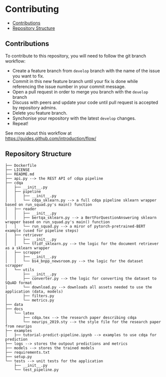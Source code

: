 # Contributing

- [Contributions](#contributions)
- [Repository Structure](#repository-structure)

## Contributions

To contribute to this repository, you will need to follow the git branch workflow:

- Create a feature branch from `develop` branch with the name of the issue you want to fix.
- Commit in this new feature branch until your fix is done while referencing the issue number in your commit message.
- Open a pull request in order to merge you branch with the `develop` branch
- Discuss with peers and update your code until pull request is accepted by repository admins.
- Delete you feature branch.
- Synchonise your repository with the latest `develop` changes.
- Repeat!

See more about this workflow at https://guides.github.com/introduction/flow/

## Repository Structure

```
├── Dockerfile
├── LICENSE
├── README.md
├── api.py --> the REST API of cdqa pipeline
├── cdqa
│   ├── __init__.py
│   ├── pipeline
│   │   ├── __init__.py
│   │   └── cdqa_sklearn.py --> a full cdqa pipeline sklearn wrapper based on run_squad.py's main() function
│   ├── reader
│   │   ├── __init__.py
│   │   ├── bertqa_sklearn.py --> a BertForQuestionAnswering sklearn wrapper based on run_squad.py's main() function
│   │   └── run_squad.py --> a miror of pytorch-pretrained-BERT example (used for pipeline steps)
│   ├── retriever
│   │   ├── __init__.py
│   │   └── tfidf_sklearn.py --> the logic for the document retriever as a sklearn wrapper
│   ├── scrapper
│   │   ├── __init__.py
│   │   └── bs4_bnpp_newsroom.py --> the logic for the dataset scrapper
│   └── utils
│       ├── __init__.py
│       ├── converter.py --> the logic for converting the dataset to SQuAD format
│       └── download.py --> downloads all assets needed to use the application (data, models)
│       ├── filters.py
│       └── metrics.py
├── data
├── docs
│   └── latex
│       ├── cdqa.tex --> the research paper describing cdqa
│       └── neurips_2019.sty --> the style file for the research paper from neurips
├── examples
│   ├── tutorial-predict-pipeline.ipynb --> examples to use cdqa for prediction
├── logs --> stores the outpout predictions and metrics
├── models --> stores the trained models
├── requirements.txt
├── setup.py
└── tests --> unit tests for the application
    ├── __init__.py
    └── test_pipeline.py
```